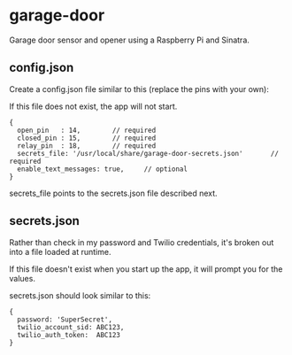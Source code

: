garage-door
===========

Garage door sensor and opener using a Raspberry Pi and Sinatra.

config.json
-----------

Create a config.json file similar to this (replace the pins with your own):

If this file does not exist, the app will not start.

    {
      open_pin   : 14,        // required
      closed_pin : 15,        // required
      relay_pin  : 18,        // required
      secrets_file: '/usr/local/share/garage-door-secrets.json'       // required
      enable_text_messages: true,     // optional
    }

secrets_file points to the secrets.json file described next.

secrets.json
------------

Rather than check in my password and Twilio credentials, it's broken out into a file loaded at runtime.

If this file doesn't exist when you start up the app, it will prompt you for the values.

secrets.json should look similar to this:

    {
      password: 'SuperSecret',
      twilio_account_sid: ABC123,
      twilio_auth_token:  ABC123
    }

